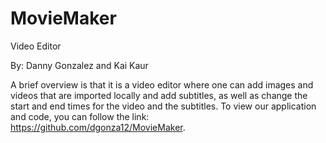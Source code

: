# MovieMaker

Video Editor

By: Danny Gonzalez and Kai Kaur

A brief overview is that it is a video editor where one can add images and videos that are imported locally and add subtitles, as well as change the start and end times for the video and the subtitles. To view our application and code, you can follow the link: https://github.com/dgonza12/MovieMaker.
